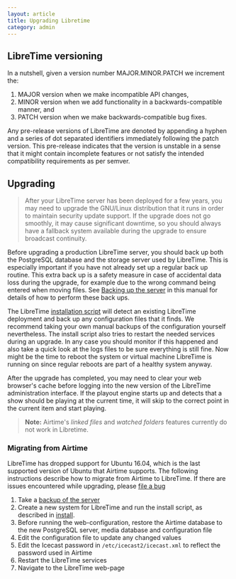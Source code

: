 ```yaml
---
layout: article
title: Upgrading Libretime
category: admin
---
```


## LibreTime versioning

In a nutshell, given a version number MAJOR.MINOR.PATCH we increment the:

1. MAJOR version when we make incompatible API changes,
2. MINOR version when we add functionality in a backwards-compatible manner, and
3. PATCH version when we make backwards-compatible bug fixes.

Any pre-release versions of LibreTime are denoted by appending a hyphen and a
series of dot separated identifiers immediately following the patch version.
This pre-release indicates that the version is unstable in a sense that it might
contain incomplete features or not satisfy the intended compatibility
requirements as per semver.

## Upgrading

> After your LibreTime server has been deployed for a few years, you may need to
> upgrade the GNU/Linux distribution that it runs in order to maintain security
> update support. If the upgrade does not go smoothly, it may cause significant
> downtime, so you should always have a fallback system available during the
> upgrade to ensure broadcast continuity.

Before upgrading a production LibreTime server, you should back up both the
PostgreSQL database and the storage server used by LibreTime. This is especially
important if you have not already set up a regular back up routine. This extra
back up is a safety measure in case of accidental data loss during the upgrade,
for example due to the wrong command being entered when moving files. See
[Backing up the server](/docs/backing-up-the-server) in this manual for details
of how to perform these back ups.

The LibreTime [installation script](/install) will detect an existing LibreTime
deployment and back up any configuration files that it finds. We recommend
taking your own manual backups of the configuration yourself nevertheless. The
install script also tries to restart the needed services during an upgrade. In
any case you should monitor if this happened and also take a quick look at the
logs files to be sure everything is still fine. Now might be the time to reboot
the system or virtual machine LibreTime is running on since regular reboots are
part of a healthy system anyway.

After the upgrade has completed, you may need to clear your web browser's cache
before logging into the new version of the LibreTime administration interface.
If the playout engine starts up and detects that a show should be playing at the
current time, it will skip to the correct point in the current item and start
playing.

> **Note:** Airtime's _linked files_ and _watched folders_ features currently do
> not work in Libretime.

### Migrating from Airtime

LibreTime has dropped support for Ubuntu 16.04, which is the last supported
version of Ubuntu that Airtime supports. The following instructions describe how
to migrate from Airtime to LibreTime. If there are issues encountered while
upgrading, please [file a bug](https://github.com/libretime/libretime/issues/new?labels=bug&template=bug_report.md)

1. Take a [backup of the server](/docs/backing-up-the-server)
2. Create a new system for LibreTime and run the install script, as described in
   [install](/install).
3. Before running the web-configuration, restore the Airtime database to the new
   PostgreSQL server, media database and configuration file
4. Edit the configuration file to update any changed values
5. Edit the Icecast password in `/etc/icecast2/icecast.xml` to reflect the
   password used in Airtime
6. Restart the LibreTime services
7. Navigate to the LibreTime web-page
